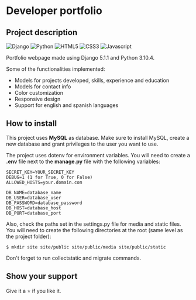 # Developer portfolio

<h2>Project description</h2>

<p>
    <img src="https://img.shields.io/badge/Django-092E20?style=for-the-badge&logo=django&logoColor=FFFFFF" alt="Django" />
    <img src="https://img.shields.io/badge/Python-3776AB?style=for-the-badge&logo=python&logoColor=FFD343" alt="Python" />
    <img src="https://img.shields.io/badge/HTML5-E34F26?style=for-the-badge&logo=html5&logoColor=white" alt="HTML5" />
    <img src="https://img.shields.io/badge/CSS3-1572B6?style=for-the-badge&logo=css3&logoColor=white" alt="CSS3" />
    <img src="https://img.shields.io/badge/JavaScript-323330?style=for-the-badge&logo=javascript&logoColor=F7DF1E" alt="Javascript" />
</p>

<p>
Portfolio webpage made using Django 5.1.1 and Python 3.10.4.
</p>

<p>
Some of the functionalities implemented:
</p>

<ul>
    <li>Models for projects developed, skills, experience and education</li>
    <li>Models for contact info</li>
    <li>Color customization</li>
    <li>Responsive design</li>
    <li>Support for english and spanish languages</li>
</ul>

## How to install

<p>
This project uses <strong>MySQL</strong> as database. Make sure to install MySQL, create a new database and grant privileges to the user you want to use.
</p>

<p>
The project uses dotenv for environment variables. You will need to create a <strong>.env</strong> file next to the <strong>manage.py</strong> file with the following variables:
</p>

```
SECRET_KEY=YOUR_SECRET_KEY
DEBUG=1 (1 for True, 0 for False)
ALLOWED_HOSTS=your.domain.com

DB_NAME=database_name
DB_USER=database_user
DB_PASSWORD=database_password
DB_HOST=database_host
DB_PORT=database_port
```

<p>
Also, check the paths set in the settings.py file for media and static files. You will need to create the following directories at the root (same level as the project folder):
</p>

```shell
$ mkdir site site/public site/public/media site/public/static
```

<p>
Don't forget to run collectstatic and migrate commands.
</p>

## Show your support

Give it a ⭐️ if you like it.